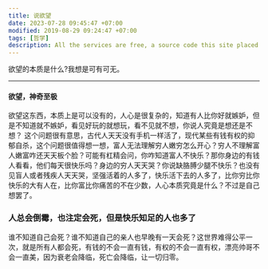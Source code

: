 ```yaml
---
title: 说欲望
date: 2023-07-28 09:45:47 +07:00
modified: 2019-08-29 09:24:47 +07:00
tags: [哲学]
description: All the services are free, a source code this site placed on github repository and intergration with netlify service, another service that you can use is github page for hosting your own static site.
---
```


欲望的本质是什么?我想是可有可无。

<hr>


#### 欲望，神奇至极
欲望这东西，本质上是可以没有的，人心是很复杂的，知道有人比你好就嫉妒，但是不知道就不嫉妒，看见好玩的就想玩，看不见就不想，你说人究竟是想还是不想？
这个问题很有意思，古代人天天没有手机一样活了，现代某些有钱有权的抑郁自杀，这个问题很值得想一想，富人无法理解穷人嫩穷怎么开心？穷人不理解富人嫩富咋还天天板个脸？可能有杠精会问，你咋知道富人不快乐？那你身边的有钱人看看，他们每天很快乐吗？身边的穷人天天哭？你说缺胳膊少腿不快乐？也没有见盲人或者残疾人天天哭，坚强活着的人多了，快乐活下去的人多了，比你穷比你快乐的大有人在，比你富比你痛苦的不在少数，人心本质究竟是什么？不过是自己想罢了。
### 人总会倒霉，也注定会死，但是快乐知足的人也多了
谁不知道自己会死？谁不知道自己的亲人也早晚有一天会死？这世界难得公平一次，就是所有人都会死，有钱的不会一直有钱，有权的不会一直有权，漂亮帅哥不会一直美，因为衰老会降临，死亡会降临，让一切归零。

